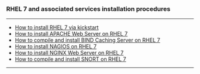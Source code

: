 ### RHEL 7 and associated services installation procedures
- - - -
- [How to install RHEL 7 via kickstart](https://github.com/nomorespice/rhel7-howto/wiki/How-to-install-RHEL-7-via-kickstart)
- [How to install APACHE Web Server on RHEL 7](https://github.com/nomorespice/rhel7-howto/wiki/How-to-install-APACHE-Web-Server-on-RHEL-7)
- [How to compile and install BIND Caching Server on RHEL 7](https://github.com/nomorespice/rhel7-howto/wiki/How-to-compile-and-install-BIND-Caching-Server-on-RHEL-7)
- [How to install NAGIOS on RHEL 7](https://github.com/nomorespice/rhel7-howto/wiki/How-to-install-Nagios-on-RHEL-7)
- [How to install NGINX Web Server on RHEL 7](https://github.com/nomorespice/rhel7-howto/wiki/How-to-install-NGINX-Web-Server-on-RHEL-7)
- [How to compile and install SNORT on RHEL 7](https://github.com/nomorespice/rhel7-howto/wiki/How-to-compile-and-install-SNORT-on-RHEL-7)
- - - -

